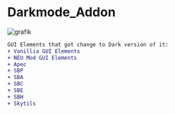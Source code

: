 # Darkmode_Addon
![grafik](https://github.com/Alea1337/Darkmode_Addon/assets/40134808/2226537f-98af-4225-8714-4115f699fa4b)

```diff
GUI Elements that got change to Dark version of it:
+ Vanillia GUI Elements
+ NEU Mod GUI Elements
+ Apec
+ SBP
+ SBA
+ SBC
+ SBE
+ SBH
+ Skytils



```
